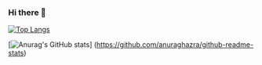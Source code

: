 ### Hi there 👋

[![Top Langs](https://github-readme-stats.vercel.app/api/top-langs/?username=toshi0304
)](https://github.com/anuraghazra/github-readme-stats)

[![Anurag's GitHub stats](https://github-readme-stats.vercel.app/api?username=toshi0304)]
(https://github.com/anuraghazra/github-readme-stats)
<!--
**toshi0304/toshi0304** is a ✨ _special_ ✨ repository because its `README.md` (this file) appears on your GitHub profile.

Here are some ideas to get you started:

- 🔭 I’m currently working on ...
- 🌱 I’m currently learning ...
- 👯 I’m looking to collaborate on ...
- 🤔 I’m looking for help with ...
- 💬 Ask me about ...
- 📫 How to reach me: ...
- 😄 Pronouns: ...
- ⚡ Fun fact: ...
-->

